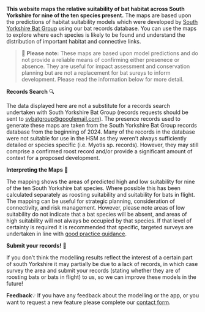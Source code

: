 **This website maps the relative suitability of bat habitat across South Yorkshire for nine of the ten species present.** The maps are based upon the predictions of habitat suitability models which were developed by <a href="https://www.sybatgroup.org.uk/" target="_blank">South Yorkshire Bat Group</a> using our bat records database. You can use the maps to explore where each species is likely to be found and understand the distribution of important habitat and connective links.


> 📘
> **Please note:** 
> These maps are based upon model predictions and do not provide a reliable means of confirming either presenece or absence. They are useful for impact assessment and conservation planning but are not a replacement for bat sureys to inform development. Please read the information below for more detail.

**Records Search** 🔍

The data displayed here are not a substitute for a records search undertaken with South Yorkshire Bat Group (records requests should be sent to [sybatgroup@googlemail.com](mailto:sybatgroup@googlemail.com)). The presence records used to generate these maps are taken from the South Yorkshire Bat Group records database from the beginning of 2024. Many of the records in the database were not suitable for use in the HSM as they weren’t always sufficiently detailed or species specific (i.e. Myotis sp. records). However, they may still comprise a confirmed roost record and/or provide a significant amount of context for a proposed development.


**Interpreting the Maps** 📍

The mapping shows the areas of predicted high and low suitability for nine of the ten South Yorkshire bat species. Where possible this has been calculated separately as roosting suitability and suitability for bats in flight.
The mapping can be useful for strategic planning, consideration of connectivity, and risk management. However, please note areas of low suitability do not indicate that a bat species will be absent, and areas of high suitability will not always be occupied by that species. If that level of certainty is required it is recommended that specific, targeted surveys are undertaken in line with <a href="https://www.bats.org.uk/resources/guidance-for-professionals/bat-surveys-for-professional-ecologists-good-practice-guidelines-4th-edition" target="_blank">good practice guidance</a>.

**Submit your records!** 🦇

If you don’t think the modelling results reflect the interest of a certain part of south Yorkshire it may partially be due to a lack of records, in which case survey the area and submit your records (stating whether they are of roosting bats or bats in flight) to us, so we can improve these models in the future!


**Feedback**💡
If you have any feedback about the modelling or the app, or you want to request a new feature please complete our 
<a href="https://docs.google.com/forms/d/e/1FAIpQLSeOPgCJ0EC-zFzJQoLuFNh5x8OK7lQPbJyAAgdQk_twaUBtZg/viewform?usp=sf_link" target="_blank">contact form</a>.